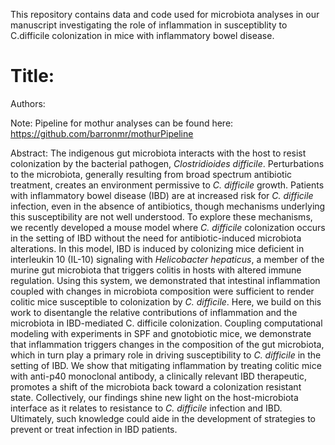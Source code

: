 This repository contains data and code used for microbiota analyses in our manuscript investigating the role of inflammation in susceptiblity to C.difficile colonization in mice with inflammatory bowel disease.

# Title:

Authors:

Note: Pipeline for mothur analyses can be found here: https://github.com/barronmr/mothurPipeline  

Abstract: The indigenous gut microbiota interacts with the host to resist colonization by the bacterial pathogen, *Clostridioides difficile*. Perturbations to the microbiota, generally resulting from broad spectrum antibiotic treatment, creates an environment permissive to *C. difficile* growth. Patients with inflammatory bowel disease (IBD) are at increased risk for *C. difficile* infection, even in the absence of antibiotics, though mechanisms underlying this susceptibility are not well understood. To explore these mechanisms, we recently developed a mouse model where *C. difficile* colonization occurs in the setting of IBD without the need for antibiotic-induced microbiota alterations. In this model, IBD is induced by colonizing mice deficient in interleukin 10 (IL-10) signaling with *Helicobacter hepaticus*, a member of the murine gut microbiota that triggers colitis in hosts with altered immune regulation. Using this system, we demonstrated that intestinal inflammation coupled with changes in microbiota composition were sufficient to render colitic mice susceptible to colonization by *C. difficile*.  Here, we build on this work to disentangle the relative contributions of inflammation and the microbiota in IBD-mediated C. difficile colonization. Coupling computational modeling with experiments in SPF and gnotobiotic mice, we demonstrate that inflammation triggers changes in the composition of the gut microbiota, which in turn play a primary role in driving susceptibility to *C. difficile* in the setting of IBD. We show that mitigating inflammation by treating colitic mice with anti-p40 monoclonal antibody, a clinically relevant IBD therapeutic, promotes a shift of the microbiota back toward a colonization resistant state. Collectively, our findings shine new light on the host-microbiota interface as it relates to resistance to *C. difficile* infection and IBD. Ultimately, such knowledge could aide in the development of strategies to prevent or treat infection in IBD patients.
